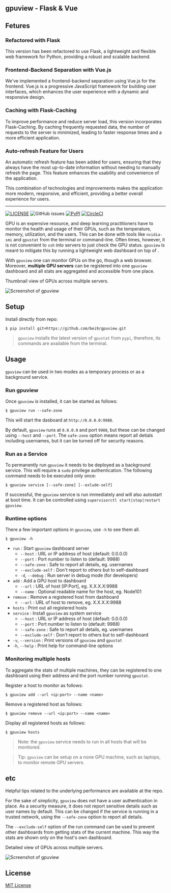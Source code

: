 gpuview - Flask & Vue
---------------------

## Fetures

### Refactored with Flask

This version has been refactored to use Flask, a lightweight and flexible web framework for Python, providing a robust and scalable backend.

### Frontend-Backend Separation with Vue.js

We've implemented a frontend-backend separation using Vue.js for the frontend. Vue.js is a progressive JavaScript framework for building user interfaces, which enhances the user experience with a dynamic and responsive design.

### Caching with Flask-Caching

To improve performance and reduce server load, this version incorporates Flask-Caching. By caching frequently requested data, the number of requests to the server is minimized, leading to faster response times and a more efficient application.

### Auto-refresh Feature for Users

An automatic refresh feature has been added for users, ensuring that they always have the most up-to-date information without needing to manually refresh the page. This feature enhances the usability and convenience of the application.

This combination of technologies and improvements makes the application more modern, responsive, and efficient, providing a better overall experience for users.

---

[![LICENSE](https://img.shields.io/github/license/fgaim/gpuview.svg)](https://github.com/fgaim/gpuview/blob/master/LICENSE)
![GitHub issues](https://img.shields.io/github/issues/fgaim/gpuview.svg)
[![PyPI](https://img.shields.io/pypi/v/gpuview.svg)](https://pypi.org/project/gpuview/)
[![CircleCI](https://circleci.com/gh/fgaim/gpuview.svg?style=shield)](https://circleci.com/gh/fgaim/gpuview)

GPU is an expensive resource, and deep learning practitioners have to monitor the
health and usage of their GPUs, such as the temperature, memory, utilization, and the users.
This can be done with tools like `nvidia-smi` and `gpustat` from the terminal or command-line.
Often times, however, it is not convenient to `ssh` into servers to just check the GPU status.
`gpuview` is meant to mitigate this by running a lightweight web dashboard on top of
.

With `gpuview` one can monitor GPUs on the go, though a web browser. Moreover, **multiple GPU servers**
can be registered into one `gpuview` dashboard and all stats are aggregated and accessible from one place.

Thumbnail view of GPUs across multiple servers.

![Screenshot of gpuview](imgs/dash-1.png)

Setup
-----

Install directly from repo:

```
$ pip install git+https://github.com/bei9/gpuview.git
```

> `gpuview` installs the latest version of `gpustat` from `pypi`, therefore, its commands are available
> from the terminal.

Usage
-----

`gpuview` can be used in two modes as a temporary process or as a background service.

### Run gpuview

Once `gpuview` is installed, it can be started as follows:

```
$ gpuview run --safe-zone
```

This will start the dasboard at `http://0.0.0.0:9988`.

By default, `gpuview` runs at `0.0.0.0` and port `9988`, but these can be changed using `--host` and `--port`. The `safe-zone` option means report all detials including usernames, but it can be turned off for security reasons.

### Run as a Service

To permanently run `gpuview` it needs to be deployed as a background service.
This will require a `sudo` privilege authentication.
The following command needs to be executed only once:

```
$ gpuview service [--safe-zone] [--exlude-self]
```

If successful, the `gpuview` service is run immediately and will also autostart at boot time. It can be controlled using `supervisorctl start|stop|restart gpuview`.

### Runtime options

There a few important options in `gpuview`, use `-h` to see them all.

```
$ gpuview -h
```

* `run`                : Start `gpuview` dashboard server
  * `--host`           : URL or IP address of host (default: 0.0.0.0)
  * `--port`           : Port number to listen to (default: 9988)
  * `--safe-zone`      : Safe to report all details, eg. usernames
  * `--exclude-self`   : Don't report to others but to self-dashboard
  * `-d`, `--debug`    : Run server in debug mode (for developers)
* `add`                : Add a GPU host to dashboard
  * `--url`            : URL of host [IP:Port], eg. X.X.X.X:9988
  * `--name`           : Optional readable name for the host, eg. Node101
* `remove`             : Remove a registered host from dashboard
  * `--url`            : URL of host to remove, eg. X.X.X.X:9988
* `hosts`              : Print out all registered hosts
* `service`            : Install `gpuview` as system service
  * `--host`           : URL or IP address of host (default: 0.0.0.0)
  * `--port`           : Port number to listen to (default: 9988)
  * `--safe-zone`      : Safe to report all details, eg. usernames
  * `--exclude-self`   : Don't report to others but to self-dashboard
* `-v`, `--version`    : Print versions of `gpuview` and `gpustat`
* `-h`, `--help`       : Print help for command-line options

### Monitoring multiple hosts

To aggregate the stats of multiple machines, they can be registered to one dashboard using their address and the port number running `gpustat`.

Register a host to monitor as follows:

```
$ gpuview add --url <ip:port> --name <name>
```

Remove a registered host as follows:

```
$ gpuview remove --url <ip:port> --name <name>
```

Display all registered hosts as follows:

```
$ gpuview hosts
```

> Note: the `gpuview` service needs to run in all hosts that will be monitored.

> Tip: `gpuview` can be setup on a none GPU machine, such as laptops, to monitor remote GPU servers.

etc
---

Helpful tips related to the underlying performance are available at the  repo.

For the sake of simplicity, `gpuview` does not have a user authentication in place. As a security measure,
it does not report sensitive details such as user names by default. This can be changed if the service is
running in a trusted network, using the `--safe-zone` option to report all details.

The `--exclude-self` option of the run command can be used to prevent other dashboards from getting stats of the current machine. This way the stats are shown only on the host's own dashboard.

Detailed view of GPUs across multiple servers.

![Screenshot of gpuview](imgs/dash-2.png)

License
-------

[MIT License](LICENSE)

[repo_gpustat]: https://github.com/wookayin/gpustat
[pypi_gpuview]: https://pypi.python.org/pypi/gpuview
